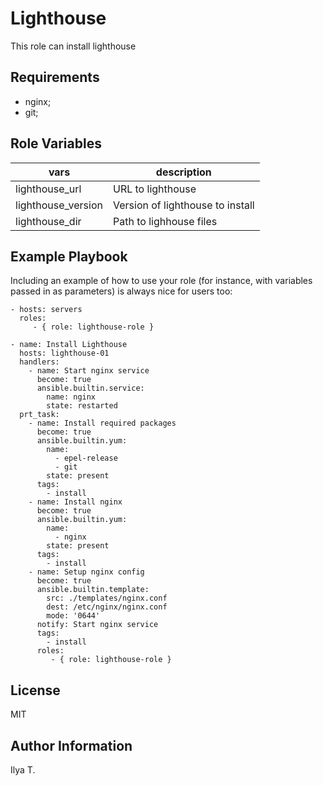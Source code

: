 Lighthouse
=========

This role can install lighthouse

Requirements
 ------------

* nginx;
* git;


Role Variables
--------------

| vars               | description                      |
|--------------------|----------------------------------|
| lighthouse_url     | URL to lighthouse                |
| lighthouse_version | Version of lighthouse to install |
| lighthouse_dir     | Path to lighhouse files          |


Example Playbook
----------------

Including an example of how to use your role (for instance, with variables passed in as parameters) is always nice for users too:

    - hosts: servers
      roles:
         - { role: lighthouse-role }

```
- name: Install Lighthouse
  hosts: lighthouse-01
  handlers:
    - name: Start nginx service
      become: true
      ansible.builtin.service:
        name: nginx
        state: restarted
  prt_task:
    - name: Install required packages
      become: true
      ansible.builtin.yum:
        name:
          - epel-release
          - git
        state: present
      tags:
        - install
    - name: Install nginx
      become: true
      ansible.builtin.yum:
        name:
          - nginx
        state: present
      tags:
        - install
    - name: Setup nginx config
      become: true
      ansible.builtin.template:
        src: ./templates/nginx.conf
        dest: /etc/nginx/nginx.conf
        mode: '0644'
      notify: Start nginx service
      tags:
        - install
      roles:
         - { role: lighthouse-role }
```

License
-------

MIT

Author Information
------------------

Ilya T.
